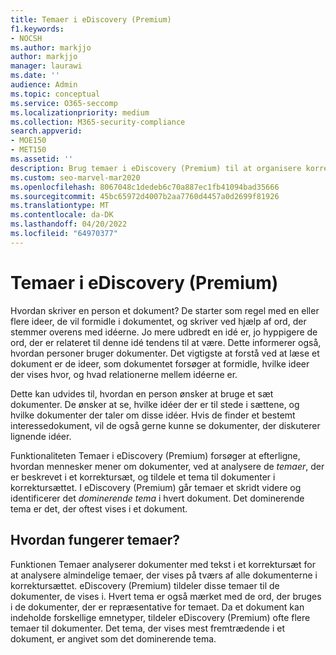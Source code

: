 ```yaml
---
title: Temaer i eDiscovery (Premium)
f1.keywords:
- NOCSH
ms.author: markjjo
author: markjjo
manager: laurawi
ms.date: ''
audience: Admin
ms.topic: conceptual
ms.service: O365-seccomp
ms.localizationpriority: medium
ms.collection: M365-security-compliance
search.appverid:
- MOE150
- MET150
ms.assetid: ''
description: Brug temaer i eDiscovery (Premium) til at organisere korrektursæt ved at finde det dominerende tema i hvert dokument.
ms.custom: seo-marvel-mar2020
ms.openlocfilehash: 8067048c1dedeb6c70a887ec1fb41094bad35666
ms.sourcegitcommit: 45bc65972d4007b2aa7760d4457a0d2699f81926
ms.translationtype: MT
ms.contentlocale: da-DK
ms.lasthandoff: 04/20/2022
ms.locfileid: "64970377"
---
```

# <a name="themes-in-ediscovery-premium"></a>Temaer i eDiscovery (Premium)

Hvordan skriver en person et dokument? De starter som regel med en eller flere ideer, de vil formidle i dokumentet, og skriver ved hjælp af ord, der stemmer overens med idéerne. Jo mere udbredt en idé er, jo hyppigere de ord, der er relateret til denne idé tendens til at være. Dette informerer også, hvordan personer bruger dokumenter. Det vigtigste at forstå ved at læse et dokument er de ideer, som dokumentet forsøger at formidle, hvilke ideer der vises hvor, og hvad relationerne mellem idéerne er.

Dette kan udvides til, hvordan en person ønsker at bruge et sæt dokumenter. De ønsker at se, hvilke idéer der er til stede i sættene, og hvilke dokumenter der taler om disse idéer. Hvis de finder et bestemt interessedokument, vil de også gerne kunne se dokumenter, der diskuterer lignende idéer.

Funktionaliteten Temaer i eDiscovery (Premium) forsøger at efterligne, hvordan mennesker mener om dokumenter, ved at analysere de *temaer*, der er beskrevet i et korrektursæt, og tildele et tema til dokumenter i korrektursættet. I eDiscovery (Premium) går temaer et skridt videre og identificerer det *dominerende tema* i hvert dokument. Det dominerende tema er det, der oftest vises i et dokument.

## <a name="how-does-themes-work"></a>Hvordan fungerer temaer?

Funktionen Temaer analyserer dokumenter med tekst i et korrektursæt for at analysere almindelige temaer, der vises på tværs af alle dokumenterne i korrektursættet. eDiscovery (Premium) tildeler disse temaer til de dokumenter, de vises i. Hvert tema er også mærket med de ord, der bruges i de dokumenter, der er repræsentative for temaet. Da et dokument kan indeholde forskellige emnetyper, tildeler eDiscovery (Premium) ofte flere temaer til dokumenter. Det tema, der vises mest fremtrædende i et dokument, er angivet som det dominerende tema.
